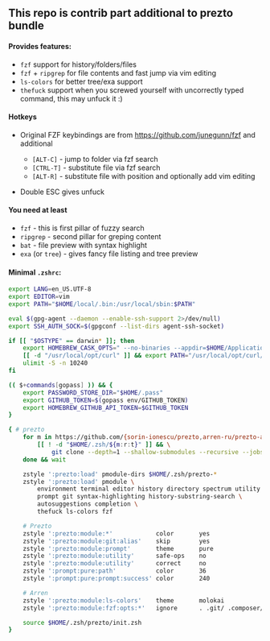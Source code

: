 ## This repo is contrib part additional to prezto bundle

#### Provides features:

- `fzf` support for history/folders/files
- `fzf` + `ripgrep` for file contents and fast jump via vim editing
- `ls-colors` for better tree/exa support
- `thefuck` support when you screwed yourself with uncorrectly typed command, this may unfuck it :)

#### Hotkeys

- Original FZF keybindings are from https://github.com/junegunn/fzf and additional
  - `[ALT-C]` - jump to folder via fzf search
  - `[CTRL-T]` - substitute file via fzf search
  - `[ALT-R]` - substitute file with position and optionally add vim editing

- Double ESC gives unfuck

#### You need at least

- `fzf` - this is first pillar of fuzzy search
- `ripgrep` - second pillar for greping content
- `bat` - file preview with syntax highlight
- `exa` (or `tree`) - gives fancy file listing and tree preview

#### Minimal `.zshrc`:

```sh
export LANG=en_US.UTF-8
export EDITOR=vim
export PATH="$HOME/local/.bin:/usr/local/sbin:$PATH"

eval $(gpg-agent --daemon --enable-ssh-support 2>/dev/null)
export SSH_AUTH_SOCK=$(gpgconf --list-dirs agent-ssh-socket)

if [[ "$OSTYPE" == darwin* ]]; then
    export HOMEBREW_CASK_OPTS=" --no-binaries --appdir=$HOME/Applications "
    [[ -d "/usr/local/opt/curl" ]] && export PATH="/usr/local/opt/curl/bin:$PATH"
    ulimit -S -n 10240
fi

(( $+commands[gopass] )) && {
    export PASSWORD_STORE_DIR="$HOME/.pass"
    export GITHUB_TOKEN=$(gopass env/GITHUB_TOKEN)
    export HOMEBREW_GITHUB_API_TOKEN=$GITHUB_TOKEN
}

{ # prezto
    for m in https://github.com/{sorin-ionescu/prezto,arren-ru/prezto-arren}.git; do
        [[ ! -d "$HOME/.zsh/${m:r:t}" ]] && \
            git clone --depth=1 --shallow-submodules --recursive --jobs=8 "$m" "$HOME/.zsh/${m:r:t}" &
    done && wait

    zstyle ':prezto:load' pmodule-dirs $HOME/.zsh/prezto-*
    zstyle ':prezto:load' pmodule \
        environment terminal editor history directory spectrum utility \
        prompt git syntax-highlighting history-substring-search \
        autosuggestions completion \
        thefuck ls-colors fzf

    # Prezto
    zstyle ':prezto:module:*'            color       yes
    zstyle ':prezto:module:git:alias'    skip        yes
    zstyle ':prezto:module:prompt'       theme       pure
    zstyle ':prezto:module:utility'      safe-ops    no
    zstyle ':prezto:module:utility'      correct     no
    zstyle ':prompt:pure:path'           color       36
    zstyle ':prompt:pure:prompt:success' color       240

    # Arren
    zstyle ':prezto:module:ls-colors'    theme       molokai
    zstyle ':prezto:module:fzf:opts:*'   ignore      . .git/ .composer/ .golang/ Library/

    source $HOME/.zsh/prezto/init.zsh
}
```
